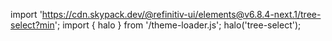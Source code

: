 <!--
type: template
name: tree-select
-->

import 'https://cdn.skypack.dev/@refinitiv-ui/elements@v6.8.4-next.1/tree-select?min';
import { halo } from '/theme-loader.js';
halo('tree-select');